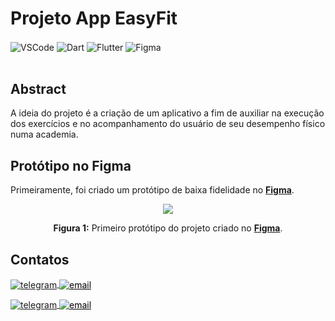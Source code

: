 # Projeto App EasyFit

<div style="display: inline_block">
  <img align="center" alt="VSCode" src="https://img.shields.io/badge/Visual%20Studio%20Code-0078d7.svg?style=for-the-badge&logo=visual-studio-code&logoColor=white" />
  <img align="center" alt="Dart" src="https://img.shields.io/badge/dart-%230175C2.svg?style=for-the-badge&logo=dart&logoColor=white" />
  <img align="center" alt="Flutter" src="https://img.shields.io/badge/Flutter-%2302569B.svg?style=for-the-badge&logo=Flutter&logoColor=white" />
  <img align="center" alt="Figma" src="https://img.shields.io/badge/figma-%23F24E1E.svg?style=for-the-badge&logo=figma&logoColor=white" />
</div><br/>

## Abstract

A ideia do projeto é a criação de um aplicativo a fim de auxiliar na execução dos exercícios e no acompanhamento do usuário de seu desempenho físico numa academia.

## Protótipo no Figma

Primeiramente, foi criado um protótipo de baixa fidelidade no [**Figma**](https://www.figma.com/).

<div align="center">
<img src="https://user-images.githubusercontent.com/84411392/197641398-aa0d6b82-0dd8-4e9b-8b99-8dcf7c719189.png" />

**Figura 1:** Primeiro protótipo do projeto criado no [**Figma**](https://www.figma.com/).
</div>


## Contatos

<p>
  
<a href="https://t.me/celso_vsf" target="_blank">
  <img align="center" src="https://img.shields.io/badge/-celso_vsf-05122A?style=flat&logo=telegram" alt="telegram"/>
</a>
  
<a style="color:black" href="mailto:celsovinicius4@gmail.com?subject=[GitHub]%20Source%20Dynamic%20Lists">
 <img align="center" src="https://img.shields.io/badge/-celsovinius4@gmail.com-05122A?style=flat&logo=email" alt="email"/>
</a>
  
</p>  
  
<p>
  
<a href="https://t.me/phpdias" target="_blank">
  <img align="center" src="https://img.shields.io/badge/-phpdias-05122A?style=flat&logo=telegram" alt="telegram"/>
</a>
  
<a style="color:black" href="mailto:phpdias@outlook.com?subject=[GitHub]%20Source%20Dynamic%20Lists">
 <img align="center" src="https://img.shields.io/badge/-phpdias@outlook.com-05122A?style=flat&logo=email" alt="email"/>
</a>

</p>
